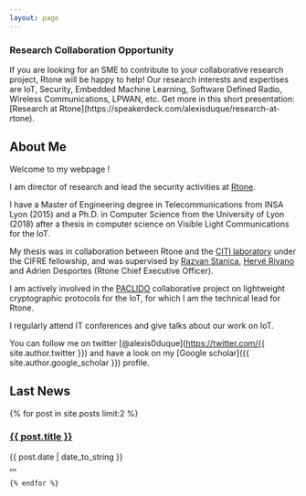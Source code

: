```yaml
---
layout: page
---
```


<h3>Research Collaboration Opportunity</h3>
If you are looking for an SME to contribute to your collaborative research project, Rtone will be happy to help! Our research interests and expertises are IoT, Security, Embedded Machine Learning, Software Defined Radio, Wireless Communications, LPWAN, etc. Get more in this short presentation: [Research at Rtone](https://speakerdeck.com/alexisduque/research-at-rtone).

<h2>About Me</h2>

Welcome to my webpage !

I am director of research and lead the security activities at [Rtone](http://www.rtone.fr).

I have a Master of Engineering degree in Telecommunications from INSA Lyon (2015) and a Ph.D. in Computer Science from the University of Lyon (2018) after a thesis in computer science on Visible Light Communications for the IoT.

My thesis was in collaboration between Rtone and the [CITI laboratory](http://www.citi-lab.fr) under the CIFRE fellowship, and was supervised by [Razvan Stanica](http://perso.citi.insa-lyon.fr/rstanica/), [Hervé Rivano](http://perso.citi.insa-lyon.fr/hrivano/) and Adrien Desportes (Rtone Chief Executive Officer).

I am actively involved in the [PACLIDO](https://paclido.fr) collaborative project on lightweight cryptographic protocols for the IoT, for which I am the technical lead for Rtone.

I regularly attend IT conferences and give talks about our work on IoT.

You can follow me on twitter [@alexis0duque](https://twitter.com/{{ site.author.twitter }}) and have a look on my [Google scholar]({{ site.author.google_scholar }}) profile.


<h2>Last News</h2>
<div class="posts">
  {% for post in site.posts limit:2 %}
      <h3 class="post-title">
        <a href="{{ site.baseurl }}{{ post.url }}">
          {{ post.title }}
        </a>
      </h3>
      <span class="post-date" style="margin-bottom:0px" >{{ post.date | date_to_string }}</span>
      <div class="post-more">
          <a href="{{ site.baseurl }}{{ post.url }}">
            ...
          </a>
      </div>

    {% endfor %}
</div>
